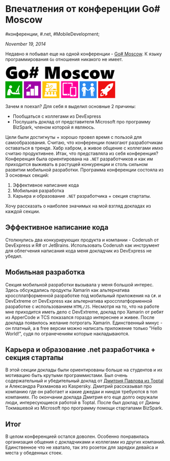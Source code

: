 # Впечатления от конференции Go# Moscow

#конференции, #.net, #MobileDevelopment;

_November 19, 2014_

Недавно я побывал еще на одной конференции - [Go# Moscow](http://www.gosharp.ru/). К языку программирования ```Go``` отношения никакого не имеет.

![GoSharp Logo](/images/screenshots/gosharp_logo.png)


Зачем я поехал? Для себя я выделил основные 2 причины:

* Пообщаться с коллегами из DevExpress
* Послушать доклад от представителя Microsoft про программу BizSpark, членом которой я являюсь.

Цели были достигнуты + хорошо провел время с пользой для самообразования. Считаю, что конференции помогают разработчикам оставаться в тренде. Хабр хабром, а живое общение с коллегами имхо считаю продуктивнее. 
Итак, что представляла из себя конференция? Конференция была ориентирована на ```.NET```  разработчиков и как им приходится выживать в растущей конкуренции и столь сильном развитии мобильной разработки. Программа конференции состояла из 3 основных секций:

1. Эффективное написание кода
2. Мобильная разработка
3. Карьера и образование ```.NET``` разработчика + секция стартапы.

Хочу рассказать о наиболее значимых на мой взгляд докладах из каждой секции.

## Эффективное написание кода
Столкнулись два конкурирующих продукта и компании - Сoderush от DevExpress и R# от JetBrains. Использовать Сoderush как инструмент для облегчения написания кода меня докладчик из DevExpress не убедил.

## Мобильная разработка
Секция мобильной разработки вызывала у меня большой интерес. Здесь обсуждались продукты Xamarin как альтернатива кроссплатформенной разработке под мобильный приложения на ```C#```. и DevExtreme от DevExpress как альтернатива кроссплатформенной разработке с использованием ```HTML/JS```. Несмотря на то, что на работе мне приходится иметь дело с DevExtreme, доклад про Xamarin от ребят из ApperCode и TCS показался гораздо интереснее и живее. После доклада появилось желание потрогать Xamarin. Единственный минус - он платный, а в free версии можно написать приложение только "Hello World!", судя по огранечениям которые накладываются.

## Карьера и образование .net разработчика + секция стартапы
В этой секции доклады были ориентированы больше на студентов и их мотивацию быть крутыми программистами. Был очень содержательный и убедительный доклад от [Дмитрия Павлова из Toptal](http://www.toptal.com/resume/dmitry-pavlov) и Александра Рахманова из Kaspersky. Дмитрий рассказывал про компанию где он работает и какие джедаи и ниндзя требуются в топ компаниях. По окончании доклада Дмитрия его еще долго окружали люди, интересующиеся работой в Toptal. После был доклад от Дианы Токмашевой из Microsoft про программу помощи стартапами BizSpark.

## Итог
В целом конференцией остался доволен. Особенно понравилась организация общения с докладчиками и коллегами из других компаний. Единственное что не хватало, так это розеток для зарядки девайса и места у обеденных стоек.